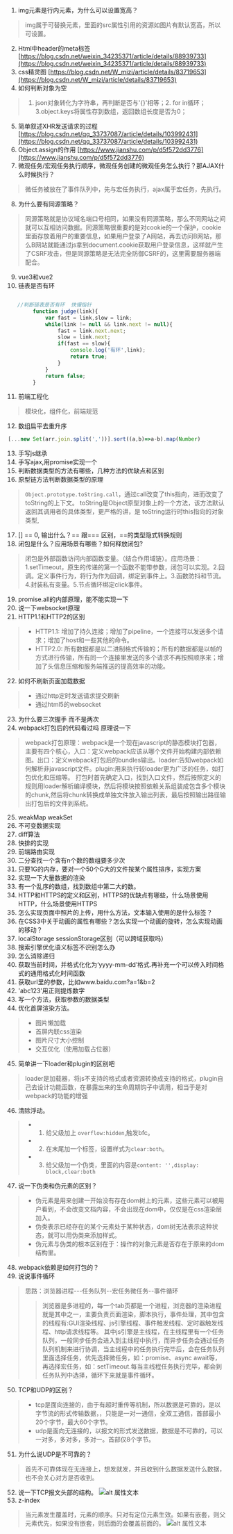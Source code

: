 1. img元素是行内元素，为什么可以设置宽高？
> img属于可替换元素，里面的src属性引用的资源如图片有默认宽高，所以可设置。
2. Html中header的meta标签
[https://blog.csdn.net/weixin_34235371/article/details/88939733](https://blog.csdn.net/weixin_34235371/article/details/88939733)
3. css精灵图 
[https://blog.csdn.net/W_mizi/article/details/83719653](https://blog.csdn.net/W_mizi/article/details/83719653)
4. 如何判断对象为空
> 1. json对象转化为字符串，再判断是否与'{}'相等；2. for in循环；3.object.keys将属性存到数组，返回数组长度是否为0；
5. 简单叙述XHR发送请求的过程
[https://blog.csdn.net/qq_33737087/article/details/103992431](https://blog.csdn.net/qq_33737087/article/details/103992431)
6. Object.assign的作用
[https://www.jianshu.com/p/d5f572dd3776](https://www.jianshu.com/p/d5f572dd3776)
7. 微观任务/宏观任务执行顺序，微观任务创建的微观任务怎么执行？那AJAX什么时候执行？
> 微任务被放在了事件队列中，先与宏任务执行，ajax属于宏任务，先执行。
8. 为什么要有同源策略？
>同源策略就是协议域名端口号相同，如果没有同源策略，那么不同网站之间就可以互相访问数据。同源策略很重要的是对cookie的一个保护，cookie里面存放着用户的重要信息，如果用户登录了A网站，再去访问B网站，那么B网站就能通过js拿到document.cookie获取用户登录信息，这样就产生了CSRF攻击，但是同源策略是无法完全防御CSRF的，这里需要服务器端配合。
9. vue3和vue2
10. 链表是否有环

```javascript

   //判断链表是否有环  快慢指针
        function judge(link){
            var fast = link,slow = link;
            while(link != null && link.next != null){
                fast = link.next.next;
                slow = link.next;
                if(fast == slow){
                    console.log('有环',link);
                    return true;
                }
            }
            return false;
        }

```

11. 前端工程化
>模块化，组件化，前端规范
12. 数组扁平去重升序
```javascript
[...new Set(arr.join.split(','))].sort((a,b)=>a-b).map(Number)
```

13. 手写js继承
14. 手写ajax,用promise实现一个
15. 判断数据类型的方法有哪些，几种方法的优缺点和区别
16. 原型链方法判断数据类型的原理
> `Object.prototype.toString.call`，通过call改变了this指向，进而改变了toString的上下文。
toString是Object原型对象上的一个方法，该方法默认返回其调用者的具体类型，更严格的讲，是 toString运行时this指向的对象类型,
17. [] ==  0, 输出什么？== 跟=== 区别，==的类型隐式转换规则
18. 闭包是什么？应用场景有哪些？如何释放闭包?
> 闭包是外部函数访问内部函数变量。（结合作用域链）。应用场景：1.setTimeout，原生的传递的第一个函数不能带参数，闭包可以实现。2.回调。定义事件行为，将行为作为回调，绑定到事件上。3.函数防抖和节流。4.封装私有变量。5.节点循环绑定click事件。
19. promise.all的内部原理，能不能实现一下
20. 说一下websocket原理
21. HTTP1.1和HTTP2的区别
>* HTTP1.1: 增加了持久连接；增加了pipeline，一个连接可以发送多个请求；增加了host和一些其他的命令。
>* HTTP2.0: 所有数据都是以二进制格式传输的；所有的数据都是以帧的方式进行传输，所有同一个连接里发送的多个请求不再按照顺序来；增加了头信息压缩和服务端推送的提高效率的功能。
22. 如何不刷新页面加载数据
>* 通过http定时发送请求提交刷新
>* 通过html5的websocket
23. 为什么要三次握手 而不是两次
24. webpack打包后的代码看过吗 原理说一下
>webpack打包原理：webpack是一个现在javascript的静态模块打包器，主要有四个核心，入口：定义webpack应该从哪个文件开始构建内部依赖图。出口：定义webpack打包后的bundles输出。loader:告知webpack如何解析非javascript文件。plugin:用来执行较loader更为广泛的任务，如打包优化和压缩等。
>打包时首先确定入口，找到入口文件，然后按照定义的规则用loader解析编译模块，然后将模块按照依赖关系组装成包含多个模块的chunk,然后将chunk转换成单独文件放入输出列表，最后按照输出路径输出打包后的文件到系统。
25. weakMap weakSet
26. 不可变数据实现
27. diff算法
28. 快排的实现
29. 前端路由实现
30. 二分查找一个含有n个数的数组要多少次
31. 只要1G的内存，要对一个50个G大的文件按某个属性排序，实现方案
32. 实现一下大量数据的渲染
33. 有一个乱序的数组，找到数组中第二大的数。
34. HTTP和HTTPS的定义和区别，HTTPS的优缺点有哪些，什么场景使用HTTP，什么场景使用HTTPS
35. 怎么实现页面中照片的上传，用什么方法，文本输入使用的是什么标签？
36. 在CSS3中关于动画的属性有哪些？怎么实现一个动画的旋转，怎么实现动画的移动？
37. localStorage sessionStorage区别（可以跨域获取吗）
38. 搜索引擎优化语义标签不识别怎么办
39. 怎么消除递归
40. 获取当前时间，并格式化化为‘yyyy-mm-dd’格式.再补充一个可以传入时间格式的通用格式化时间函数
41. 获取url里的参数，比如www.baidu.com?a=1&b=2
42. 'abc123'用正则提炼数字
43. 写一个方法，获取参数的数据类型
44. 优化首屏渲染方法。
>* 图片懒加载
>* 首屏内联css渲染
>* 图片尺寸大小控制
>* 交互优化（使用加载占位器）
45. 简单讲一下loader和plugin的区别吧
> loader是加载器，将js不支持的格式或者资源转换成支持的格式，plugin自己去设计功能函数，在暴露出来的生命周期钩子中调用，相当于是对webpack的功能的增强
46. 清除浮动。
> * 1. 给父级加上 ```overflow:hidden```,触发bfc。
> * 2. 在末尾加一个标签，设置样式为```clear:both```。
> * 3. 给父级加一个伪类，里面的内容是```content: '',display: block,clear:both```
47. 说一下伪类和伪元素的区别？
>* 伪元素是用来创建一开始没有存在dom树上的元素，这些元素可以被用户看到，不会改变文档内容，不会出现在dom中，仅仅是在css渲染层加入。
>* 伪类表示已经存在的某个元素处于某种状态，dom树无法表示这种状态，就可以用伪类来添加样式。
>* 伪元素与伪类的根本区别在于：操作的对象元素是否存在于原来的dom结构里。
48. webpack依赖是如何打包的？
49. 说说事件循环
>思路：浏览器进程---任务队列--宏任务微任务--事件循环
>> 浏览器是多进程的，每一个tab页都是一个进程，浏览器的渲染进程就是其中之一，主要负责页面渲染，脚本执行，事件处理，其中包含的线程有:GUI渲染线程、js引擎线程、事件触发线程、定时器触发线程、http请求线程等。
>> 其中js引擎是主线程，在主线程里有一个任务队列，一般同步任务会进入到主线程中执行，而异步任务会通过任务队列机制来进行协调，当主线程中的任务执行完毕后，会在任务队列里面选择任务，优先选择微任务，如：promise、async await等，再选择宏任务，如：setTimeout.每当主线程任务执行完毕，都会到任务队列中选择，循环下来就是事件循环。
50. TCP和UDP的区别？
>* tcp是面向连接的，由于有超时重传等机制，所以数据是可靠的，是以字节流的形式传输数据，，只能是一对一通信，全双工通信，首部最小20个字节，最大60个字节。
>* udp是面向无连接的，以报文的形式发送数据，数据是不可靠的，可以一对多，多对多，多对一。首部仅8个字节。
51. 为什么说UDP是不可靠的？
>首先不可靠体现在无连接上，想发就发，并且收到什么数据发送什么数据，也不会关心对方是否收到。
52. 说一下TCP报文头部的结构。
![alt 属性文本](../img/TCP.jpeg)
53. z-index
>当元素发生覆盖时，元素的顺序。只对有定位元素生效。如果有嵌套，则父元素优先，如果没有嵌套，则后面的会覆盖前面的。
![alt 属性文本](../img/zindex.jpeg)
